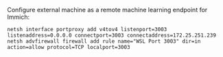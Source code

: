 Configure external machine as a remote machine learning endpoint for Immich:

```
netsh interface portproxy add v4tov4 listenport=3003 listenaddress=0.0.0.0 connectport=3003 connectaddress=172.25.251.239
netsh advfirewall firewall add rule name="WSL Port 3003" dir=in action=allow protocol=TCP localport=3003
```